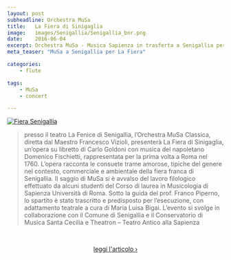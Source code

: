```yaml
---
layout: post
subheadline: Orchestra MuSa
title:   La Fiera di Sinigaglia
image:   images/Senigallia/Senigallia_bnr.png
date:    2016-06-04
excerpt: Orchestra MuSa - Musica Sapienza in trasferta a Senigallia per l'esecuzione de 'La fiera di Sinigaglia'
meta_teaser: "MuSa a Senigallia per La Fiera"

categories:
    - flute

tags:
    - MuSa
    - concert

---
```

<a href="{{ site.url }}/images/Senigallia/Senigallia.png"><img src="{{ site.url }}/images/Senigallia/Senigallia.png" alt="Fiera Senigallia"></a>  

<blockquote>presso il teatro La Fenice di Senigallia, l’Orchestra MuSa Classica, diretta dal Maestro Francesco Vizioli, presenterà La Fiera di Sinigaglia, un’opera su libretto di Carlo Goldoni con musica del napoletano Domenico Fischietti, rappresentata per la prima volta a Roma nel 1760. L’opera racconta le consuete trame amorose, tipiche del genere nel contesto, commerciale e ambientale della fiera franca di Senigallia. Il saggio di MuSa si è avvalso del lavoro filologico effettuato da alcuni studenti del Corso di laurea in Musicologia di Sapienza Università di Roma. Sotto la guida del prof. Franco Piperno, lo spartito è stato trascritto e predisposto per l’esecuzione, con adattamento teatrale a cura di Maria Luisa Bigai. L’evento si svolge in collaborazione con il Comune di Senigallia e il Conservatorio di Musica Santa Cecilia e Theatron – Teatro Antico alla Sapienza</blockquote>

<br>

<p align="center">
<a class="radius button small" href="http://www.viveresenigallia.it/2016/06/06/fiera-di-sinigaglia-il-capolavoro-ritrovato-di-goldoni-incanta-la-fenice/592676" target="_blank">leggi l'articolo ›</a>
</p>
